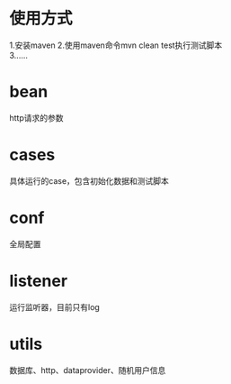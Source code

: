 # 使用方式
1.安装maven
2.使用maven命令mvn clean test执行测试脚本 <br/>
3...... <br/>

# bean
http请求的参数

# cases
具体运行的case，包含初始化数据和测试脚本<br/>

# conf
全局配置

# listener
运行监听器，目前只有log

# utils
数据库、http、dataprovider、随机用户信息
